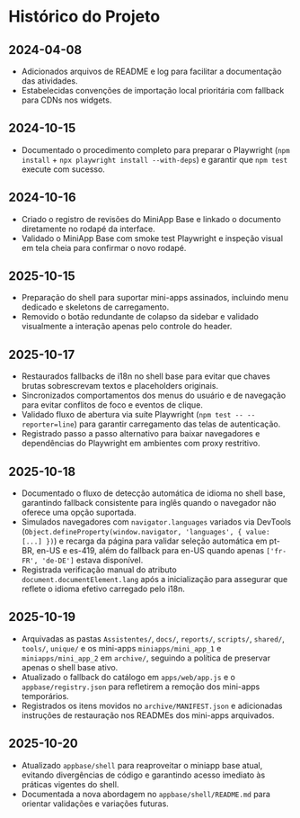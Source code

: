 # Histórico do Projeto

## 2024-04-08
- Adicionados arquivos de README e log para facilitar a documentação das atividades.
- Estabelecidas convenções de importação local prioritária com fallback para CDNs nos widgets.

## 2024-10-15
- Documentado o procedimento completo para preparar o Playwright (`npm install` + `npx playwright install --with-deps`) e garantir que `npm test` execute com sucesso.

## 2024-10-16
- Criado o registro de revisões do MiniApp Base e linkado o documento diretamente no rodapé da interface.
- Validado o MiniApp Base com smoke test Playwright e inspeção visual em tela cheia para confirmar o novo rodapé.

## 2025-10-15
- Preparação do shell para suportar mini-apps assinados, incluindo menu dedicado e skeletons de carregamento.
- Removido o botão redundante de colapso da sidebar e validado visualmente a interação apenas pelo controle do header.

## 2025-10-17
- Restaurados fallbacks de i18n no shell base para evitar que chaves brutas sobrescrevam textos e placeholders originais.
- Sincronizados comportamentos dos menus do usuário e de navegação para evitar conflitos de foco e eventos de clique.
- Validado fluxo de abertura via suíte Playwright (`npm test -- --reporter=line`) para garantir carregamento das telas de autenticação.
- Registrado passo a passo alternativo para baixar navegadores e dependências do Playwright em ambientes com proxy restritivo.

## 2025-10-18
- Documentado o fluxo de detecção automática de idioma no shell base, garantindo fallback consistente para inglês quando o navegador não oferece uma opção suportada.
- Simulados navegadores com `navigator.languages` variados via DevTools (`Object.defineProperty(window.navigator, 'languages', { value: [...] })`) e recarga da página para validar seleção automática em pt-BR, en-US e es-419, além do fallback para en-US quando apenas `['fr-FR', 'de-DE']` estava disponível.
- Registrada verificação manual do atributo `document.documentElement.lang` após a inicialização para assegurar que reflete o idioma efetivo carregado pelo i18n.

## 2025-10-19
- Arquivadas as pastas `Assistentes/`, `docs/`, `reports/`, `scripts/`, `shared/`, `tools/`, `unique/` e os mini-apps `miniapps/mini_app_1` e `miniapps/mini_app_2` em `archive/`, seguindo a política de preservar apenas o shell base ativo.
- Atualizado o fallback do catálogo em `apps/web/app.js` e o `appbase/registry.json` para refletirem a remoção dos mini-apps temporários.
- Registrados os itens movidos no `archive/MANIFEST.json` e adicionadas instruções de restauração nos READMEs dos mini-apps arquivados.

## 2025-10-20
- Atualizado `appbase/shell` para reaproveitar o miniapp base atual, evitando divergências de código e garantindo acesso imediato às práticas vigentes do shell.
- Documentada a nova abordagem no `appbase/shell/README.md` para orientar validações e variações futuras.
